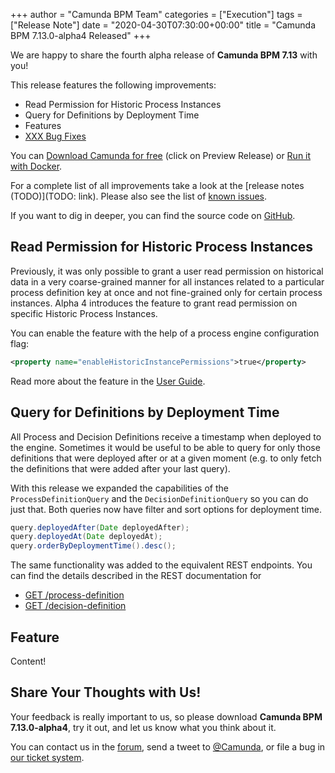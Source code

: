 +++
author = "Camunda BPM Team"
categories = ["Execution"]
tags = ["Release Note"]
date = "2020-04-30T07:30:00+00:00"
title = "Camunda BPM 7.13.0-alpha4 Released"
+++

We are happy to share the fourth alpha release of **Camunda BPM 7.13** with you!

This release features the following improvements:

- Read Permission for Historic Process Instances
- Query for Definitions by Deployment Time
- Features
- [XXX Bug Fixes](https://jira.camunda.com/issues/?jql=issuetype%20%3D%20%22Bug%20Report%22%20AND%20fixVersion%20%3D%207.13.0-alpha4)

You can [Download Camunda for free](https://camunda.com/download/) (click on Preview Release) or [Run it with Docker](https://hub.docker.com/r/camunda/camunda-bpm-platform/).

For a complete list of all improvements take a look at the [release notes (TODO)](TODO: link).
Please also see the list of [known issues](https://jira.camunda.com/issues/?jql=issuetype%20%3D%20%22Bug%20Report%22%20AND%20fixVersion%20%3D%207.13.0%20AND%20status%20!%3D%20Closed%20).

If you want to dig in deeper, you can find the source code on [GitHub](https://github.com/camunda/camunda-bpm-platform/releases/tag/7.13.0-alpha4).

<!--more-->

## Read Permission for Historic Process Instances

Previously, it was only possible to grant a user read permission on historical data in a very 
coarse-grained manner for all instances related to a particular process definition key at once 
and not fine-grained only for certain process instances. Alpha 4 introduces the feature to grant 
read permission on specific Historic Process Instances.

You can enable the feature with the help of a process engine configuration flag:
```xml
<property name="enableHistoricInstancePermissions">true</property>
```

Read more about the feature in the [User Guide].


[user guide]: https://docs.camunda.org/manual/latest/user-guide/process-engine/authorization-service/#historic-instance-permissions

## Query for Definitions by Deployment Time

All Process and Decision Definitions receive a timestamp when deployed to the engine. Sometimes it
would be useful to be able to query for only those definitions that were deployed after or at a
given moment (e.g. to only fetch the definitions that were added after your last query).

With this release we expanded the capabilities of the `ProcessDefinitionQuery` and the
`DecisionDefinitionQuery` so you can do just that. Both queries now have filter and sort options
for deployment time.

```java
query.deployedAfter(Date deployedAfter);
query.deployedAt(Date deployedAt);
query.orderByDeploymentTime().desc();
```

The same functionality was added to the equivalent REST endpoints. You can find the details
described in the REST documentation for 

* [GET /process-definition](https://docs.camunda.org/manual/latest/reference/rest/process-definition/get-query/)
* [GET /decision-definition](https://docs.camunda.org/manual/latest/reference/rest/decision-definition/get-query/)

## Feature

Content!

## Share Your Thoughts with Us!

Your feedback is really important to us, so please download **Camunda BPM 7.13.0-alpha4**, try it out, and let us know
what you think about it.

You can contact us in the [forum](https://forum.camunda.org/), send a tweet to [@Camunda](https://twitter.com/Camunda),
or file a bug in [our ticket system](https://jira.camunda.com/secure/CreateIssue!default.jspa).
